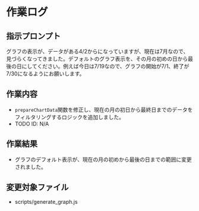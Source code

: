 # 作業ログ

## 指示プロンプト
グラフの表示が、データがある4/2からになっていますが、現在は7月なので、見づらくなってきました。デフォルトのグラフ表示を、その月の初めの日から最後の日にしてください。例えば今日は7/19なので、グラフの開始が7/1、終了が7/30になるようにお願いします。

## 作業内容
- `prepareChartData`関数を修正し、現在の月の初日から最終日までのデータをフィルタリングするロジックを追加しました。
- TODO ID: N/A

## 作業結果
- グラフのデフォルト表示が、現在の月の初めから最後の日までの範囲に変更されました。

## 変更対象ファイル
- scripts/generate_graph.js